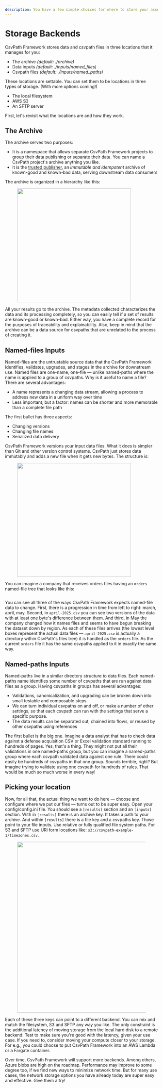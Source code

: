 ```yaml
---
description: You have a few simple choices for where to store your assets
---
```


# Storage Backends

CsvPath Framework stores data and csvpath files in three locations that it manages for you:

* The archive  _(default: ./archive)_
* Data inputs  _(default: ./inputs/named\_files)_
* Csvpath files  _(default: ./inputs/named\_paths)_

These locations are settable. You can set them to be locations in three types of storage. (With more options coming!)

* The local filesystem
* AWS S3
* An SFTP server

First, let's revisit what the locations are and how they work.

## The Archive

The archive serves two purposes:&#x20;

* It is a namespace that allows separate CsvPath Framework projects to group their data publishing or separate their data. You can name a CsvPath project's archive anything you like.
* It is the [trusted publisher](../glossary.md), an _immutable and idempotent_ archive of known-good and known-bad data, serving downstream data consumers

The archive is organized in a hierarchy like this:&#x20;

<figure><img src="../../.gitbook/assets/Screenshot 2025-02-20 at 4.00.16 PM.png" alt="" width="375"><figcaption></figcaption></figure>

All your results go to the archive. The metadata collected characterizes the data and its processing completely, so you can easily tell if a set of results are known-good or known-bad. Either way, you have a complete record for the purposes of traceability and explainability. Also, keep in mind that the archive can be a data source for csvpaths that are unrelated to the process of creating it.&#x20;

## Named-files Inputs

Named-files are the untrustable source data that the CsvPath Framework identifies, validates, upgrades, and stages in the archive for downstream use. Named files are one-name, one-file — unlike named-paths where the name is applied to a group of csvpaths. Why is it useful to name a file? There are several advantages:&#x20;

* A name represents a changing data stream, allowing a process to address new data in a uniform way over time
* Less important, but a factor: names can be shorter and more memorable than a complete file path

The first bullet has three aspects:&#x20;

* Changing versions
* Changing file names
* Serialized data delivery

CsvPath Framework versions your input data files. What it does is simpler than Git and other version control systems. CsvPath just stores data immutably and adds a new file when it gets new bytes. The structure is:&#x20;

<figure><img src="../../.gitbook/assets/Screenshot 2025-02-20 at 4.29.43 PM.png" alt="" width="375"><figcaption></figcaption></figure>

You can imagine a company that receives orders files having an `orders` named-file tree that looks like this:&#x20;

<figure><img src="../../.gitbook/assets/Screenshot 2025-02-20 at 4.37.49 PM.png" alt=""><figcaption></figcaption></figure>

You can see all three of the ways CsvPath Framework expects named-file data to change. First, there is a progression in time from left to right: march, april, may. Second, in `april-2025.csv` you can see two versions of the data with at least one byte's difference between them. And third, in May the company changed how it names files and seems to have begun breaking the dataset down by region. As each of these files arrives (the lowest level boxes represent the actual data files — `april-2025.csv` is actually a directory within CsvPath's files tree) it is handled as the `orders` file. As the current `orders` file it has the same csvpaths applied to it in exactly the same way. &#x20;

## Named-paths Inputs

Named-paths live in a similar directory structure to data files. Each named-paths name identifies some number of csvpaths that are run against data files as a group. Having csvpaths in groups has several advantages:&#x20;

* Validations, canonicalization, and upgrading can be broken down into small testable and composable steps
* We can turn individual csvpaths on and off, or make a number of other settings, so that each csvpath can run with the settings that serve a specific purpose.
* The data results can be separated out, chained into flows, or reused by other csvpaths using references

&#x20;The first bullet is the big one. Imagine a data analyst that has to check data against a defense acquisition CSV or Excel validation standard running to hundreds of pages. Yes, that's a thing. They might not put all their validations in one named-paths group, but you can imagine a named-paths group where each csvpath validated data against one rule. There could easily be hundreds of csvpaths in that one group. Sounds terrible, right?  But imagine trying to validate using one csvpath for hundreds of rules. That would be much so much worse in every way!

## Picking your location

Now, for all that, the actual thing we want to do here — choose and configure where we put our files — turns out to be super easy. Open your config/config.ini file. You should see a `[results]` section and an `[inputs]` section. With in `[results]` there is an archive key. It takes a path to your archive. And within `[results]` there is a file key and a csvpaths key. Those point to your file inputs. Use relative or fully qualified file system paths. For S3 and SFTP use URI form locations like: `s3://csvpath-example-1/timezones.csv`.

<figure><img src="../../.gitbook/assets/Screenshot 2025-02-20 at 5.07.37 PM.png" alt="" width="563"><figcaption></figcaption></figure>

Each of these three keys can point to a different backend. You can mix and match the filesystem, S3 and SFTP any way you like. The only constraint is the additional latency of moving storage from the local hard disk to a remote backend. Test to make sure you're good with the latency, given your use case. If you need to, consider moving your compute closer to your storage. For e.g., you could choose to put CsvPath Framework into an AWS Lambda or a Fargate container.

Over time, CsvPath Framework will support more backends. Among others, Azure blobs are high on the roadmap. Performance may improve to some degree too, if we find new ways to minimize network time. But for many use cases, the network storage options you have already today are super easy and effective. Give them a try!
